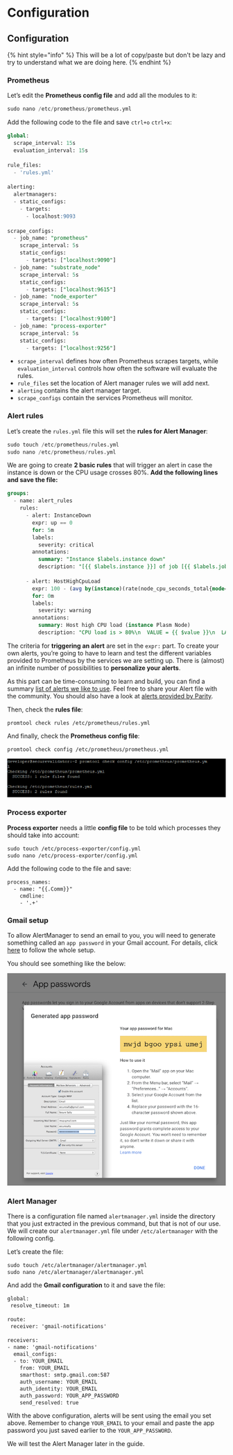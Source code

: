 # Configuration

## Configuration

{% hint style="info" %}
This will be a lot of copy/paste but don't be lazy and try to understand what we are doing here.
{% endhint %}

### Prometheus

Let’s edit the **Prometheus config file** and add all the modules to it:

```sql
sudo nano /etc/prometheus/prometheus.yml
```

Add the following code to the file and save `ctrl+o` `ctrl+x`:

```sql
global:
  scrape_interval: 15s
  evaluation_interval: 15s

rule_files:
  - 'rules.yml'

alerting:
  alertmanagers:
  - static_configs:
    - targets:
      - localhost:9093

scrape_configs:
  - job_name: "prometheus"
    scrape_interval: 5s
    static_configs:
      - targets: ["localhost:9090"]
  - job_name: "substrate_node"
    scrape_interval: 5s
    static_configs:
      - targets: ["localhost:9615"]
  - job_name: "node_exporter"
    scrape_interval: 5s
    static_configs:
      - targets: ["localhost:9100"]
  - job_name: "process-exporter"
    scrape_interval: 5s
    static_configs:
      - targets: ["localhost:9256"]
```

* `scrape_interval` defines how often Prometheus scrapes targets, while `evaluation_interval` controls how often the software will evaluate the rules.
* `rule_files` set the location of Alert manager rules we will add next.
* `alerting` contains the alert manager target.
* `scrape_configs` contain the services Prometheus will monitor.

### Alert rules

Let’s create the `rules.yml` file this will set the **rules for Alert Manager**:

```sql
sudo touch /etc/prometheus/rules.yml
sudo nano /etc/prometheus/rules.yml
```

We are going to create **2 basic rules** that will trigger an alert in case the instance is down or the CPU usage crosses 80%. **Add the following lines and save the file:**

```sql
groups:
  - name: alert_rules
    rules:
      - alert: InstanceDown
        expr: up == 0
        for: 5m
        labels:
          severity: critical
        annotations:
          summary: "Instance $labels.instance down"
          description: "[{{ $labels.instance }}] of job [{{ $labels.job }}] has been down for more than 1 minute."

      - alert: HostHighCpuLoad
        expr: 100 - (avg by(instance)(rate(node_cpu_seconds_total{mode="idle"}[2m])) * 100) > 80
        for: 0m
        labels:
          severity: warning
        annotations:
          summary: Host high CPU load (instance Plasm Node)
          description: "CPU load is > 80%\n  VALUE = {{ $value }}\n  LABELS: {{ $labels }}"
```

The criteria for **triggering an alert** are set in the `expr:` part. To create your own alerts, you’re going to have to learn and test the different variables provided to Prometheus by the services we are setting up. There is (almost) an infinite number of possibilities to **personalize your alerts**.

As this part can be time-consuming to learn and build, you can find a summary [list of alerts we like to use](https://pastebin.com/96wbiQN8).  Feel free to share your Alert file with the community. You should also have a look at [alerts provided by Parity](https://github.com/paritytech/substrate/tree/master/.maintain/monitoring/alerting-rules).

Then, check the **rules file**:

```
promtool check rules /etc/prometheus/rules.yml
```

And finally, check the **Prometheus config file**:

```
promtool check config /etc/prometheus/prometheus.yml
```

![](<../../../../.gitbook/assets/image (24).png>)

### Process exporter <a href="#786a" id="786a"></a>

**Process exporter** needs a little **config file** to be told which processes they should take into account:

```
sudo touch /etc/process-exporter/config.yml
sudo nano /etc/process-exporter/config.yml
```

Add the following code to the file and save:

```
process_names: 
  - name: "{{.Comm}}" 
    cmdline: 
    - '.+'
```

### Gmail setup

To allow AlertManager to send an email to you, you will need to generate something called an `app password` in your Gmail account. For details, click [here](https://support.google.com/accounts/answer/185833?hl=en) to follow the whole setup.

You should see something like the below:

![Copy and save it somewhere](<../../../../.gitbook/assets/image (13).png>)

### Alert Manager

&#x20;There is a configuration file named `alertmanager.yml` inside the directory that you just extracted in the previous command, but that is not of our use. We will create our `alertmanager.yml` file under `/etc/alertmanager` with the following config.

Let’s create the file:

```
sudo touch /etc/alertmanager/alertmanager.yml
sudo nano /etc/alertmanager/alertmanager.yml
```

And add the **Gmail configuration** to it and save the file:

```
global:
 resolve_timeout: 1m

route:
 receiver: 'gmail-notifications'

receivers:
- name: 'gmail-notifications'
  email_configs:
  - to: YOUR_EMAIL
    from: YOUR_EMAIL
    smarthost: smtp.gmail.com:587
    auth_username: YOUR_EMAIL
    auth_identity: YOUR_EMAIL
    auth_password: YOUR_APP_PASSWORD
    send_resolved: true
```

&#x20;With the above configuration, alerts will be sent using the email you set above. Remember to change `YOUR_EMAIL` to your email and paste the app password you just saved earlier to the `YOUR_APP_PASSWORD`.

We will test the Alert Manager later in the guide.

